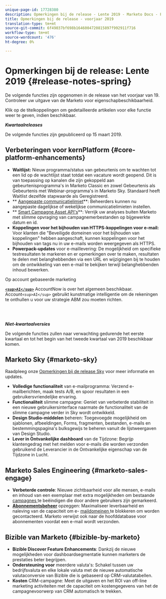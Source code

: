 ```yaml
---
unique-page-id: 17728380
description: Opmerkingen bij de release - Lente 2019 - Marketo Docs - Productdocumentatie
title: Opmerkingen bij de release - voorjaar 2019
translation-type: tm+mt
source-git-commit: 6f49037bf698b1646004720815897f992911f716
workflow-type: tm+mt
source-wordcount: '476'
ht-degree: 0%

---
```



# Opmerkingen bij de release: Lente 2019 {#release-notes-spring}

De volgende functies zijn opgenomen in de release van het voorjaar van 19. Controleer uw uitgave van de Marketo voor eigenschapbeschikbaarheid.

Klik op de titelkoppelingen om gedetailleerde artikelen voor elke functie weer te geven, indien beschikbaar.

***Kwartaalreleases***

De volgende functies zijn gepubliceerd op 15 maart 2019.

## Verbeteringen voor kernPlatform {#core-platform-enhancements}

* **Waitlijst:** Nieuw programma/status van gebeurtenis om te wachten tot een lid op de  [ ](../../product-docs/core-marketo-concepts/smart-campaigns/program-flow-actions/change-program-status.md) wachtlijst staat totdat een vacature wordt geopend. Dit is van toepassing op kanalen die zijn gekoppeld aan gebeurtenisprogramma&#39;s in Marketo Classic en zowel Gebeurtenis als Gebeurtenis met Webinar-programma&#39;s in Marketo Sky. Standaard heeft Waitlist dezelfde stapwaarde als Geregistreerd.
* ** [Aangepaste communicatielimiet](../../product-docs/administration/email-setup/enable-communication-limits.md)**: Beheerders kunnen nu aangepaste dagelijkse of wekelijkse communicatielimieten instellen.
* ** [Smart Campagne Asset API&#39;s](http://developers.marketo.com/rest-api/assets/campaigns/)**: Verrijk uw analyses buiten Marketo met slimme opvraging van campagnemerbestanden op bijgewerkte datum en id.
* **Koppelingen voor het bijhouden van HTTPS-koppelingen voor e-mail:** Voor klanten die &quot;Beveiligde domeinen voor het bijhouden van koppelingen&quot; hebben aangeschaft, kunnen koppelingen voor het bijhouden van tags nu in uw e-mails worden weergegeven als HTTPS.
* **Powerpack-updates** voor e-maillevering: De mogelijkheid om specifieke testresultaten te markeren en er opmerkingen over te maken, resultaten te delen met belanghebbenden via een URL en wijzigingen bij te houden om de ontwikkeling van een e-mail te bekijken terwijl belanghebbenden inhoud bewerken.

Op account gebaseerde marketing

**[`<sup>AI</sup>`](../../product-docs/account-based-marketing/account-profiling/account-profiling-ranking-and-tuning.md)** AccountNow is over het algemeen beschikbaar. Account`<sup>AI</sup>` gebruikt kunstmatige intelligentie om de rekeningen te onthullen u voor uw strategie ABM zou moeten richten.

<br> 

***Niet-kwartaalversies***

De volgende functies zullen naar verwachting gedurende het eerste kwartaal en tot het begin van het tweede kwartaal van 2019 beschikbaar komen.

## Marketo Sky {#marketo-sky}

Raadpleeg onze [Opmerkingen bij de release Sky](https://help.marketo.com/hc/en-us/articles/360015760534-Q1-Releases) voor meer informatie en updates.

* **Volledige functionaliteit** van e-mailprogramma: Verzend e-mailberichten, maak tests A/B, en spoor resultaten in een gebruikersvriendelijke ervaring.
* **Functionaliteit** slimme campagne: Geniet van verbeterde stabiliteit in een nieuwe gebruikersinterface naarmate de functionaliteit van de slimme campagne verder in Sky wordt ontwikkeld.
* **Design Studio-middelen** beheren: Toegevoegde mogelijkheid om sjablonen, afbeeldingen, Forms, fragmenten, bestanden, e-mails en bestemmingspagina&#39;s bulksgewijs te beheren vanuit de lijstweergaven van Design Studio.
* **Lever in Ontvankelijke dashboard** van de Tijdzone: Begrijp klantengedrag met het melden voor e-mails die worden verzonden gebruikend de Leverancier in de Ontvankelijke eigenschap van de Tijdzone in Lucht.

## Marketo Sales Engineering {#marketo-sales-engage}

* **Verbeterde controle**: Nieuwe zichtbaarheid voor alle mensen, e-mails en  [](../../product-docs/marketo-sales-connect/templates/view-template-list-as-a-another-user.md) inhoud van een exemplaar met extra mogelijkheden om bestaande  [campagnes ](../../product-docs/marketo-sales-connect/campaigns/view-campaigns-list-as-another-user.md)te beëindigen die door andere gebruikers zijn gemarkeerd.
* **[Abonnementsbeheer](../../product-docs/marketo-sales-connect/email/unsubscribes/marketo-unsubscribe-check.md)** opzeggen: Maximaliseer leverbaarheid en naleving van de capaciteit om e- [maildomeinen ](../../product-docs/marketo-sales-connect/admin/blocked-domains.md) te blokkeren om worden gecontacteerd. Marketo verwijst ook naar de hoofddatabase voor abonnementen voordat een e-mail wordt verzonden.

## Bizible van Marketo {#bizible-by-marketo}

* **Bizible Discover Feature Enhancements**: Dankzij de nieuwe mogelijkheden voor dashboardsegmentatie kunnen marketers de prestaties beter begrijpen.
* **Ondersteuning voor** meerdere valuta&#39;s: Schakel tussen uw bedrijfsvaluta en elke lokale valuta met de nieuwe automatische valutaconversie van Bizible die is gebaseerd op CRM-valutatabellen.
* **Kosten** CRM-campagne: Meet de uitgaven en het ROI van off-line marketing activiteiten met de capaciteit om kostengegevens van het de campagnevoorwerp van CRM automatisch te trekken.

